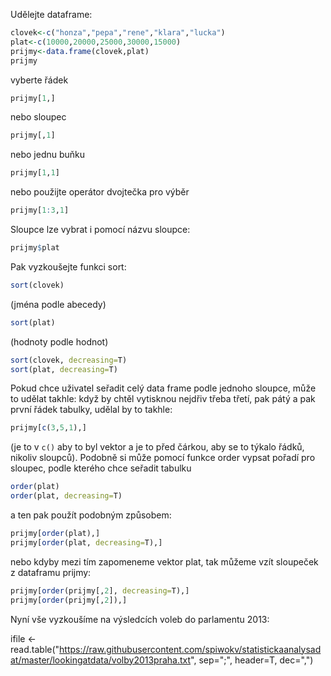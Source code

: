 Udělejte dataframe:

```R
clovek<-c("honza","pepa","rene","klara","lucka")
plat<-c(10000,20000,25000,30000,15000)
prijmy<-data.frame(clovek,plat)
prijmy
```

vyberte řádek
```R
prijmy[1,]
```
nebo sloupec
```R
prijmy[,1]
```
nebo jednu buňku
```R
prijmy[1,1]
```
nebo použijte operátor dvojtečka pro výběr
```R
prijmy[1:3,1]
```

Sloupce lze vybrat i pomocí názvu sloupce:
```R
prijmy$plat
```

Pak vyzkoušejte funkci sort:
```R
sort(clovek)
```
(jména podle abecedy)
```R
sort(plat)
```
(hodnoty podle hodnot)
```R
sort(clovek, decreasing=T)
sort(plat, decreasing=T)
```

Pokud chce uživatel seřadit celý data frame podle jednoho sloupce, může to udělat takhle:
když by chtěl vytisknou nejdřiv třeba třetí, pak pátý a pak první řádek tabulky, udělal by to
takhle:
```R
prijmy[c(3,5,1),]
```
(je to v `c()` aby to byl vektor a je to před čárkou, aby se to týkalo řádků, nikoliv sloupců).
Podobně si může pomocí funkce order vypsat pořadí pro sloupec, podle kterého chce seřadit tabulku
```R
order(plat)
order(plat, decreasing=T)
```
a ten pak použít podobným způsobem:
```R
prijmy[order(plat),]
prijmy[order(plat, decreasing=T),]
```
nebo kdyby mezi tím zapomeneme vektor plat, tak můžeme vzít sloupeček z dataframu prijmy:
```R
prijmy[order(prijmy[,2], decreasing=T),]
prijmy[order(prijmy[,2]),]
```

Nyní vše vyzkoušíme na výsledcích voleb do parlamentu 2013:

ifile <- read.table("https://raw.githubusercontent.com/spiwokv/statistickaanalysadat/master/lookingatdata/volby2013praha.txt",
                    sep=";", header=T, dec=",")

